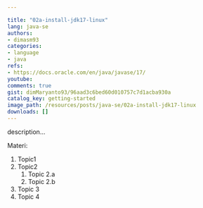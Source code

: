```yaml
---

title: "02a-install-jdk17-linux"
lang: java-se
authors:
- dimasm93
categories:
- language
- java
refs: 
- https://docs.oracle.com/en/java/javase/17/
youtube: 
comments: true
gist: dimMaryanto93/96aad3c6bed60d010757c7d1acba930a
catalog_key: getting-started
image_path: /resources/posts/java-se/02a-install-jdk17-linux
downloads: []
---
```



description...

<!--more-->

Materi: 

1. Topic1
2. Topic2
    1. Topic 2.a
    2. Topic 2.b
3. Topic 3
4. Topic 4
